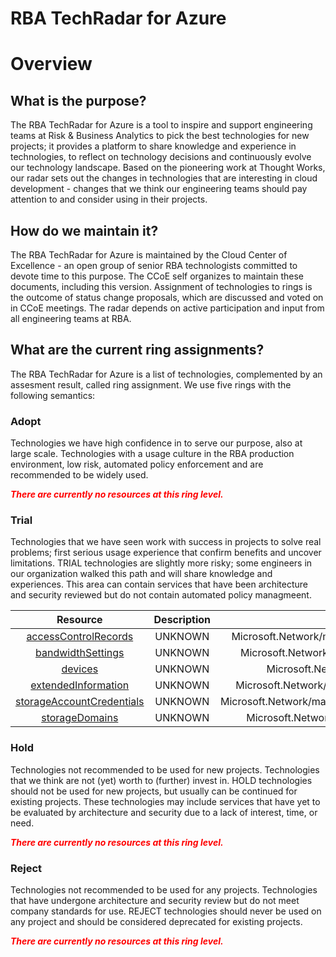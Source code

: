 
RBA TechRadar for Azure
=======================

# Overview

## What is the purpose?


The RBA TechRadar for Azure is a tool to inspire and support engineering teams at Risk & Business Analytics to pick the best technologies for new projects; it provides a platform to share knowledge and experience in technologies, to reflect on technology decisions and continuously evolve our technology landscape.  Based on the pioneering work at Thought Works, our radar sets out the changes in technologies that are interesting in cloud development - changes that we think our engineering teams should pay attention to and consider using in their projects.
## How do we maintain it?


The RBA TechRadar for Azure is maintained by the Cloud Center of Excellence - an open group of senior RBA technologists committed to devote time to this purpose.  The CCoE self organizes to maintain these documents, including this version.  Assignment of technologies to rings is the outcome of status change proposals, which are discussed and voted on in CCoE meetings.  The radar depends on active participation and input from all engineering teams at RBA.
## What are the current ring assignments?


The RBA TechRadar for Azure is a list of technologies, complemented by an assesment result, called ring assignment.  We use five rings with the following semantics:
### Adopt


Technologies we have high confidence in to serve our purpose, also at large scale.  Technologies with a usage culture in the RBA production environment, low risk, automated policy enforcement and are recommended to be widely used.  
  
***<font color="red"> There are currently no resources at this ring level. </font>***
### Trial


Technologies that we have seen work with success in projects to solve real problems;  first serious usage experience that confirm benefits and uncover limitations.  TRIAL technologies are slightly more risky; some engineers in our organization walked this path and will share knowledge and experiences.  This area can contain services that have been architecture and security reviewed but do not contain automated policy managmeent.  

|Resource|Description|Path|Status|
| :---: | :---: | :---: | :---: |
|[accessControlRecords](https://github.com/openrba/python-azure-techradar/blob/master/Microsoft.Network/managers/accessControlRecords)|UNKNOWN|Microsoft.Network/managers/accessControlRecords|TRIAL|
|[bandwidthSettings](https://github.com/openrba/python-azure-techradar/blob/master/Microsoft.Network/managers/bandwidthSettings)|UNKNOWN|Microsoft.Network/managers/bandwidthSettings|TRIAL|
|[devices](https://github.com/openrba/python-azure-techradar/blob/master/Microsoft.Network/managers/devices)|UNKNOWN|Microsoft.Network/managers/devices|TRIAL|
|[extendedInformation](https://github.com/openrba/python-azure-techradar/blob/master/Microsoft.Network/managers/extendedInformation)|UNKNOWN|Microsoft.Network/managers/extendedInformation|TRIAL|
|[storageAccountCredentials](https://github.com/openrba/python-azure-techradar/blob/master/Microsoft.Network/managers/storageAccountCredentials)|UNKNOWN|Microsoft.Network/managers/storageAccountCredentials|TRIAL|
|[storageDomains](https://github.com/openrba/python-azure-techradar/blob/master/Microsoft.Network/managers/storageDomains)|UNKNOWN|Microsoft.Network/managers/storageDomains|TRIAL|

### Hold


Technologies not recommended to be used for new projects. Technologies that we think are not (yet) worth to (further) invest in.  HOLD technologies should not be used for new projects, but usually can be continued for existing projects.  These technologies may include services that have yet to be evaluated by architecture and security due to a lack of interest, time, or need.  
  
***<font color="red"> There are currently no resources at this ring level. </font>***
### Reject


Technologies not recommended to be used for any projects. Technologies that have undergone architecture and security review but do not meet company standards for use.  REJECT technologies should never be used on any project and should be considered deprecated for existing projects.  
  
***<font color="red"> There are currently no resources at this ring level. </font>***